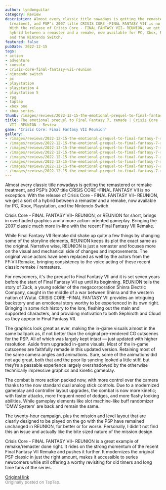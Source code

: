 ```yaml
---
author: lyndonguitar
category: Review
description: Almost every classic title nowadays is getting the remastered or remake
  treatment, and PSP’s 2007 title CRISIS CORE –FINAL FANTASY VII is no exception.
  With the release of Crisis Core - FINAL FANTASY VII– REUNION, we get a sort of a
  hybrid between a remaster and a remake, now available for PC, Xbox, Playstation,
  and the Nintendo Switch.
featured: false
pubDate: 2022-12-15
tags:
- action
- adventure
- console
- crisis-core-final-fantasy-vii-reunion
- nintendo switch
- pc
- playstation
- playstation 4
- playstation 5
- rpg
- taptap
- xbox one
- xbox series
thumb: /images/reviews/2022-12-15-the-emotional-prequel-to-final-fantasy-7-remade--crisis-core---final-fantasy-vii-reunion--0.avif
title: The emotional prequel to Final Fantasy 7, remade | Crisis Core - FINAL FANTASY
  VII– REUNION - Review
game: 'Crisis Core: Final Fantasy VII Reunion'
gallery:
- /images/reviews/2022-12-15-the-emotional-prequel-to-final-fantasy-7-remade--crisis-core---final-fantasy-vii-reunion--0.avif
- /images/reviews/2022-12-15-the-emotional-prequel-to-final-fantasy-7-remade--crisis-core---final-fantasy-vii-reunion--1.avif
- /images/reviews/2022-12-15-the-emotional-prequel-to-final-fantasy-7-remade--crisis-core---final-fantasy-vii-reunion--2.avif
- /images/reviews/2022-12-15-the-emotional-prequel-to-final-fantasy-7-remade--crisis-core---final-fantasy-vii-reunion--3.avif
- /images/reviews/2022-12-15-the-emotional-prequel-to-final-fantasy-7-remade--crisis-core---final-fantasy-vii-reunion--4.avif
- /images/reviews/2022-12-15-the-emotional-prequel-to-final-fantasy-7-remade--crisis-core---final-fantasy-vii-reunion--5.avif
- /images/reviews/2022-12-15-the-emotional-prequel-to-final-fantasy-7-remade--crisis-core---final-fantasy-vii-reunion--6.avif
- /images/reviews/2022-12-15-the-emotional-prequel-to-final-fantasy-7-remade--crisis-core---final-fantasy-vii-reunion--7.avif
---
```

Almost every classic title nowadays is getting the remastered or remake treatment, and PSP’s 2007 title CRISIS CORE –FINAL FANTASY VII is no exception. With the release of Crisis Core - FINAL FANTASY VII– REUNION, we get a sort of a hybrid between a remaster and a remake, now available for PC, Xbox, Playstation, and the Nintendo Switch.

Crisis Core - FINAL FANTASY VII– REUNION, or REUNION for short, brings in overhauled graphics and a more action-oriented gameplay. Bringing the 2007 classic much more in-line with the recent Final Fantasy VII Remake.

While Final Fantasy VII Remake did shake up quite a few things by changing some of the storyline elements, REUNION keeps its plot the exact same as the original. Narrative wise, REUNION is just a remaster and focuses more on the visual and mechanical side of changes and improvements. The original voice actors have been replaced as well by the actors from the FF:VII Remake, bringing consistency to the voice acting of these recent classic remake / remasters.

For newcomers, it's the prequel to Final Fantasy VII and it is set seven years before the start of Final Fantasy VII up until its beginning. REUNION tells the story of Zack, a young soldier of the megacorporation Shinra Electric Company, caught in the middle of a war between Shinra and the western nation of Wutai. CRISIS CORE –FINAL FANTASY VII provides an intriguing backstory and an emotional story worthy to be experienced in its own right. Bringing in some rich history to the lore, fleshing out the main and supported characters, and providing motivation to both Sephiroth and Cloud as they appear in Final Fantasy VII.

The graphics look great as ever, making the in-game visuals almost in the same ballpark as, if not better than the original pre-rendered CG cutscenes for the PSP. All of which was largely kept intact — just updated with higher resolution. Aside from upgraded in-game visuals, Most of the in-game cutscenes are faithfully remade in this updated version. Retaining most of the same camera angles and animations. Sure, some of the animations did not age great, both that and the poor lip syncing looked a little stiff, but they’re a passable experience largely overshadowed by the otherwise technically impressive graphics and kinetic gameplay.

The combat is more action packed now, with more control over the camera thanks to the now standard dual analog stick controls. Due to a modernized gameplay and controller layout upgrades, the combat is now more kinetic; with faster attacks, more frequent need of dodges, and more flashy looking abilities. While gameplay elements like slot machine-like buff randomizer 'DMW System' are back and remain the same.

The twenty-hour campaign, plus the mission and level layout that are clearly designed to be played on the go with the PSP have remained unchanged in REUNION, for better or for worse. Personally, I didn’t not find this an issue and actually like the bite sized nature of the mission design.

Crisis Core - FINAL FANTASY VII– REUNION is a great example of remake/remaster done right. It rides on the strong momentum of the recent Final Fantasy VII Remake and pushes it further. It modernizes the original PSP classic in just the right amount, makes it accessible to series newcomers while still offering a worthy revisiting for old timers and long time fans of the series.

[Original link](https://www.taptap.io/post/3749916)<br><span style="font-size: 0.95em; color: #888;">Originally posted on TapTap.</span>
